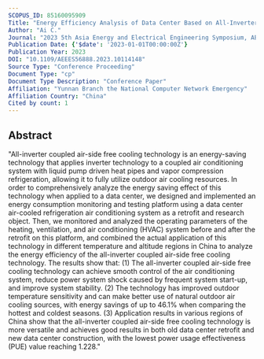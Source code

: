 ```yaml
---
SCOPUS_ID: 85160095909
Title: "Energy Efficiency Analysis of Data Center Based on All-Inverter Coupled Air-Side Free Cooling Technology"
Author: "Ai C."
Journal: "2023 5th Asia Energy and Electrical Engineering Symposium, AEEES 2023"
Publication Date: {'$date': '2023-01-01T00:00:00Z'}
Publication Year: 2023
DOI: "10.1109/AEEES56888.2023.10114148"
Source Type: "Conference Proceeding"
Document Type: "cp"
Document Type Description: "Conference Paper"
Affiliation: "Yunnan Branch the National Computer Network Emergency"
Affiliation Country: "China"
Cited by count: 1
---
```


## Abstract
"All-inverter coupled air-side free cooling technology is an energy-saving technology that applies inverter technology to a coupled air conditioning system with liquid pump driven heat pipes and vapor compression refrigeration, allowing it to fully utilize outdoor air cooling resources. In order to comprehensively analyze the energy saving effect of this technology when applied to a data center, we designed and implemented an energy consumption monitoring and testing platform using a data center air-cooled refrigeration air conditioning system as a retrofit and research object. Then, we monitored and analyzed the operating parameters of the heating, ventilation, and air conditioning (HVAC) system before and after the retrofit on this platform, and combined the actual application of this technology in different temperature and altitude regions in China to analyze the energy efficiency of the all-inverter coupled air-side free cooling technology. The results show that: (1) The all-inverter coupled air-side free cooling technology can achieve smooth control of the air conditioning system, reduce power system shock caused by frequent system start-up, and improve system stability. (2) The technology has improved outdoor temperature sensitivity and can make better use of natural outdoor air cooling sources, with energy savings of up to 46.1% when comparing the hottest and coldest seasons. (3) Application results in various regions of China show that the all-inverter coupled air-side free cooling technology is more versatile and achieves good results in both old data center retrofit and new data center construction, with the lowest power usage effectiveness (PUE) value reaching 1.228."
